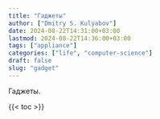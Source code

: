```yaml
---
title: "Гаджеты"
author: ["Dmitry S. Kulyabov"]
date: 2024-08-22T14:31:00+03:00
lastmod: 2024-08-22T14:36:00+03:00
tags: ["appliance"]
categories: ["life", "computer-science"]
draft: false
slug: "gadget"
---
```


Гаджеты.

<!--more-->

{{< toc >}}
